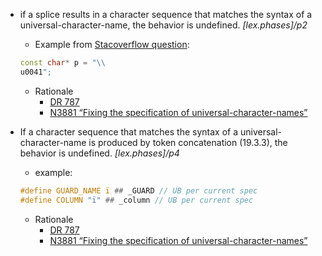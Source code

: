 - if a splice results in a character sequence that matches the syntax of a universal-character-name, the behavior is undefined. *\[lex.phases\]/p2*
    - Example from [Stacoverflow question](https://stackoverflow.com/q/43824729/1708801):

    ```cpp
    const char* p = "\\
    u0041";
    ```

    - Rationale
        - [DR 787](http://www.open-std.org/jtc1/sc22/wg21/docs/cwg_defects.html#787)
        - [N3881 “Fixing the specification of universal-character-names”](http://open-std.org/jtc1/sc22/wg21/docs/papers/2014/n3881.pdf)

- If a character sequence that matches the syntax of a universal-character-name is produced by token concatenation (19.3.3), the behavior is undefined. *\[lex.phases\]/p4*
    - example:  

    ```cpp
    #define GUARD_NAME ï ## _GUARD // UB per current spec
    #define COLUMN "ï" ## _column // UB per current spec
    ```
    
    - Rationale
        - [DR 787](http://www.open-std.org/jtc1/sc22/wg21/docs/cwg_defects.html#787)
        - [N3881 “Fixing the specification of universal-character-names”](http://open-std.org/jtc1/sc22/wg21/docs/papers/2014/n3881.pdf)

